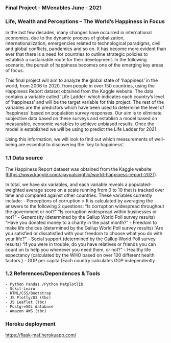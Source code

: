 ### Final Project - MVenables June - 2021
### Life, Wealth and Perceptions – The World’s Happiness in Focus

In the last few decades, many changes have occurred in international economics, due to the dynamic process of globalization, internationalization, emergencies related to technological paradigms, civil and global conflicts, pandemics and so on. It has become more evident than ever that there is a need for countries to outline strategic policies to establish a sustainable route for their development. In the following scenario, the pursuit of happiness becomes one of the emerging key areas of focus.

This final project will aim to analyze the global state of ‘happiness’ in the world, from 2006 to 2020, from people in over 150 countries, using the Happiness Report dataset obtained from the Kaggle website. The data contains a variable called 'Life Ladder' which indicates each country’s level of ‘happiness’ and will be the target variable for this project. The rest of the variables are the predictors which have been used to determine the level of ‘happiness’ based on population survey responses. Our aim is to eliminate subjective data based on these surveys and establish a model based on measurable, economic variables to achieve unbiased results. 
Once the model is established we will be using to predict the Life Ladder for 2021.

Using this information, we will look to find out which  measurements of well-being are essential to discovering the ‘key to happiness’.


### 1.1 Data source
The Happiness Report dataset was obtained from the Kaggle website (https://www.kaggle.com/ajaypalsinghlo/world-happiness-report-2021).

In total, we have six variables, and each variable reveals a populated-weighted average score on a scale running from 0 to 10 that is tracked over time and compared against other countries. These variables currently include:
      - Perceptions of corruption > It is calculated by averaging the answers to the following 2 questions: “Is corruption widespread throughout the government or not?” “Is corruption widespread within businesses or not?”
      -	Generosity (determined by the Gallup World Poll survey results) “Have you donated money to a charity in the past month?”
      -	Freedom to make life choices (determined by the Gallup World Poll survey results) “Are you satisfied or dissatisfied with your freedom to choose what you do with your life?”
      -	Social support (determined by the Gallup World Poll survey results) “If you were in trouble, do you have relatives or friends you can count on to help you whenever you need them, or not?”
      -	Healthy life expectancy (calculated by the WHO based on over 100 different health factors.)
      -	GDP per capita (Each country calculates GDP independently

### 1.2 References/Dependences & Tools
    - Python Pandas /Python Matplotlib 
    - Sckit-Learn
    - HTML/CSS/Bootstrap
    - JS Plotly/D3 (tbc)
    - JS Leaflet (tbc)
    - PostgreSQL database
    - Amazon AWS (tbc)

### Heroku deployment

https://flask-maf.herokuapp.com/

